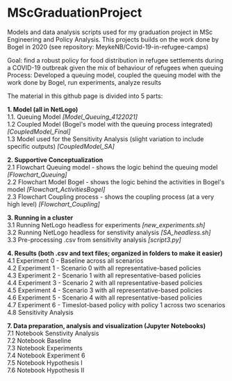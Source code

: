 # MScGraduationProject
Models and data analysis scripts used for my graduation project in MSc Engineering and Policy Analysis. This projects builds on the work done by Bogel in 2020 (see repository: MeykeNB/Covid-19-in-refugee-camps)

Goal: find a robust policy for food distribution in refugee settlements during a COVID-19 outbreak given the mix of behaviour of refugees when queuing  <br />
Process: Developed a queuing model, coupled the queuing model with the work done by Bogel, run experiments, analyze results  <br />

The material in this github page is divided into 5 parts:  <br />

**1. Model (all in NetLogo)**  <br />
      1.1. Queuing Model _[Model_Queuing_4122021]_  <br />
      1.2  Coupled Model (Bogel's model with the queuing process integrated) _[CoupledModel_Final]_ <br />
      1.3 Model used for the Sensitivity Analysis (slight variation to include specific outputs) _[CoupledModel_SA]_ <br />
      
**2. Supportive Conceptualization** <br />
      2.1 Flowchart Queuing model - shows the logic behind the queuing model _[Flowchart_Queuing]_ <br />
      2.2 Flowchart Model Bogel - shows the logic behind the activities in Bogel's model _[Flowchart_ActivitiesBogel]_ <br />
      2.3 Flowchart Coupling process - shows the coupling process (at a very high level) _[Flowchart_Coupling]_ <br />

**3. Running in a cluster** <br />
      3.1 Running NetLogo headless for experiments _[new_experiments.sh]_ <br />
      3.2 Running NetLogo headless for senstivity analysis _[SA_headless.sh]_ <br />
      3.3 Pre-processing .csv from sensitivity analysis _[script3.py]_ <br />
    
**4. Results (both .csv and text files; organized in folders to make it easier)** <br />
      4.1 Experiment 0 - Baseline across all scenarios <br />
      4.2 Experiment 1 - Scenario 0 with all representative-based policies <br />
      4.3 Experiment 2 - Scenario 1 with all representative-based policies <br />
      4.4 Experiment 3 - Scenario 2 with all representative-based policies <br />
      4.5 Experiment 4 - Scenario 3 with all representative-based policies <br />
      4.6 Experiment 5 - Scenario 4 with all representative-based policies <br />
      4.7 Experiment 6 - Timeslot-based policy with policy 1 across two scenarios <br />
      4.8 Sensitivity Analysis  <br />
      
**7. Data preparation, analysis and visualization (Jupyter Notebooks)** <br />
      7.1 Notebook Senstivity Analysis  <br />
      7.2 Notebook Baseline  <br />
      7.3 Notebook Experiments <br />
      7.4 Notebook Experiment 6 <br />
      7.5 Notebook Hypothesis I <br />
      7.6 Notebook Hypothesis II  <br />


